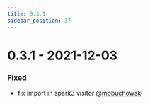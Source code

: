 ```yaml
---
title: 0.3.1
sidebar_position: 37
---
```


# 0.3.1 - 2021-12-03

### Fixed
* fix import in spark3 visitor [@mobuchowski](https://github.com/mobuchowski)